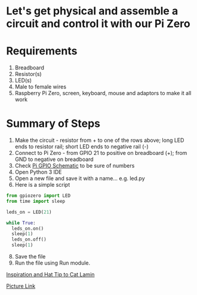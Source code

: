 # Let's get physical and assemble a circuit and control it with our Pi Zero

# Requirements
1. Breadboard
2. Resistor(s)
3. LED(s) 
4. Male to female wires 
5. Raspberry Pi Zero, screen, keyboard, mouse and adaptors to make it all work

# Summary of Steps
1. Make the circuit - resistor from + to one of the rows above; long LED ends to resistor rail; short LED ends to negative rail (-)
2. Connect to Pi Zero - from GPIO 21 to positive on breadboard (+); from GND to negative on breadboard
3. Check [Pi GPIO Schematic](https://www.raspberrypi.org/documentation/usage/gpio-plus-and-raspi2) to be sure of numbers 
4. Open Python 3 IDE
5. Open a new file and save it with a name... e.g. led.py
6. Here is a simple script

``` python
from gpiozero import LED
from time import sleep

leds_on = LED(21)

while True:
  leds_on.on()
  sleep(1)
  leds_on.off()
  sleep(1)
```

8. Save the file 
9. Run the file using Run module. 


[Inspiration and Hat Tip to Cat Lamin](https://catlamin.com/2017/04/16/an-easter-gift-rpi-beginners-worksheet/)

[Picture Link](https://www.raspberrypi.org/documentation/usage/gpio-plus-and-raspi2/images/gpio-numbers-pi2.png)


